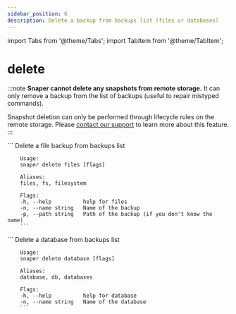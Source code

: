 ```yaml
---
sidebar_position: 6
description: Delete a backup from backups list (files or databases)
---
```


import Tabs from '@theme/Tabs';
import TabItem from '@theme/TabItem';

# delete

:::note
**Snaper cannot delete any snapshots from remote storage.** It can only remove a backup from the list of backups (useful to repair mistyped commands).

Snapshot deletion can only be performed through lifecycle rules on the remote storage. Please [contact our support](/support) to learn more about this feature.
:::

<Tabs groupId="backup_type">
  <TabItem value="files" label="Files">
        ```
        Delete a file backup from backups list

        Usage:
        snaper delete files [flags]

        Aliases:
        files, fs, filesystem

        Flags:
        -h, --help          help for files
        -n, --name string   Name of the backup
        -p, --path string   Path of the backup (if you don't know the name)
        ```
  </TabItem>
  <TabItem value="databases" label="Databases">
        ```
        Delete a database from backups list

        Usage:
        snaper delete database [flags]

        Aliases:
        database, db, databases

        Flags:
        -h, --help          help for database
        -n, --name string   Name of the database
        ```
  </TabItem>
</Tabs>
